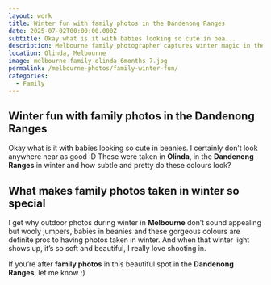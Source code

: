 ```yaml
---
layout: work
title: Winter fun with family photos in the Dandenong Ranges
date: 2025-07-02T00:00:00.000Z
subtitle: Okay what is it with babies looking so cute in bea...
description: Melbourne family photographer captures winter magic in the Dandenong Ranges. Natural family photography with cozy beanies, wooly jumpers and beautiful winter colors.
location: Olinda, Melbourne
image: melbourne-family-olinda-6months-7.jpg
permalink: /melbourne-photos/family-winter-fun/
categories:
  - Family
---
```


## Winter fun with family photos in the Dandenong Ranges

Okay what is it with babies looking so cute in beanies. I certainly don’t look anywhere near as good :D These were taken in **Olinda**, in the **Dandenong Ranges** in winter and how subtle and pretty do these colours look?

## What makes family photos taken in winter so special

I get why outdoor photos during winter in **Melbourne** don’t sound appealing but wooly jumpers, babies in beanies and these gorgeous colours are definite pros to having photos taken in winter. And when that winter light shows up, it’s so soft and beautiful, I really love shooting in.

If you’re after **family photos** in this beautiful spot in the **Dandenong Ranges**, let me know :)
